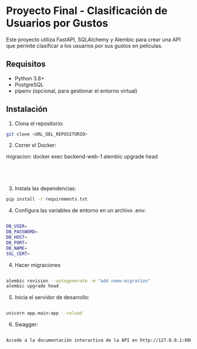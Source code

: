 # Proyecto Final - Clasificación de Usuarios por Gustos

Este proyecto utiliza FastAPI, SQLAlchemy y Alembic para crear una API que permite clasificar a los usuarios por sus gustos en películas.

## Requisitos

- Python 3.8+
- PostgreSQL
- pipenv (opcional, para gestionar el entorno virtual)

## Instalación

1. Clona el repositorio:

```sh
git clone <URL_DEL_REPOSITORIO>

```
2. Correr el Docker:


migracion: docker exec backend-web-1 alembic upgrade head
```sh





```
3. Instala las dependencias:
```sh
pip install -r requirements.txt

```
4. Configura las variables de entorno en un archivo .env:
```sh

DB_USER=
DB_PASSWORD=
DB_HOST=
DB_PORT=
DB_NAME=
SSL_CERT=

```
4. Hacer migraciones
```sh

alembic revision --autogenerate -m "add name-migration"
alembic upgrade head

```
5. Inicia el servidor de desarrollo:
```sh

uvicorn app.main:app --reload

```
6. Swagger:
```sh

Accede a la documentación interactiva de la API en http://127.0.0.1:8000/docs.

